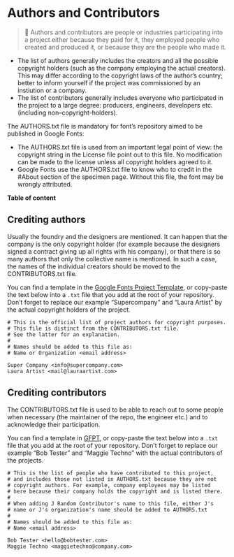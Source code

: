 <div>

# Authors and Contributors

</div>

> <span class="icon">🦤</span>  Authors and contributors are people or industries participating into a project either because they paid for it, they employed people who created and produced it, or because they are the people who made it.

-   The list of authors generally includes the creators and all the possible copyright holders (such as the company employing the actual creators). This may differ according to the copyright laws of the author’s country; better to inform yourself if the project was commissioned by an instiution or a company.
-   The list of contributors generally includes everyone who participated in the project to a large degree: producers, engineers, developers etc. (including non–copyright-holders).

The AUTHORS.txt file is mandatory for font’s repository aimed to be published in Google Fonts:

-   The AUTHORS.txt file is used from an important legal point of view: the copyright string in the License file point out to this file. No modification can be made to the license unless all copyright holders agreed to it.
-   Google Fonts use the AUTHORS.txt file to know who to credit in the \#About section of the specimen page. Without this file, the font may be wrongly attributed.

</div>

**Table of content**

## Crediting authors

Usually the foundry and the designers are mentioned. It can happen that the company is the only copyright holder (for example because the designers signed a contract giving up all rights with his company), or that there is so many authors that only the collective name is mentioned. In such a case, the names of the individual creators should be moved to the CONTRIBUTORS.txt file.

You can find a template in the [Google Fonts Project Template](https://github.com/googlefonts/googlefonts-project-template), or copy-paste the text below into a `.txt` file that you add at the root of your repository. Don’t forget to replace our example “Supercompany” and “Laura Artist” by the actual copyright holders of the project.

``` code
# This is the official list of project authors for copyright purposes.
# This file is distinct from the CONTRIBUTORS.txt file.
# See the latter for an explanation.
#
# Names should be added to this file as:
# Name or Organization <email address>

Super Company <info@supercompany.com>
Laura Artist <mail@lauraartist.com>
```

## Crediting contributors

The CONTRIBUTORS.txt file is used to be able to reach out to some people when necessary (the maintainer of the repo, the engineer etc.) and to acknowledge their participation.

You can find a template in [GFPT](https://github.com/googlefonts/googlefonts-project-template/blob/main/CONTRIBUTORS.txt), or copy-paste the text below into a `.txt` file that you add at the root of your repository. Don’t forget to replace our example “Bob Tester” and “Maggie Techno” with the actual contributors of the projects.

``` code
# This is the list of people who have contributed to this project,
# and includes those not listed in AUTHORS.txt because they are not
# copyright authors. For example, company employees may be listed
# here because their company holds the copyright and is listed there.
#
# When adding J Random Contributor's name to this file, either J's
# name or J's organization's name should be added to AUTHORS.txt
#
# Names should be added to this file as:
# Name <email address>

Bob Tester <hello@bobtester.com>
Maggie Techno <maggietechno@company.com>
```

</div>

